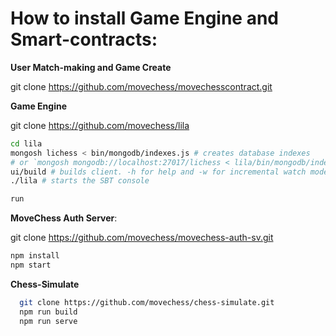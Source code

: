 # How to install Game Engine and Smart-contracts: 

**User Match-making and Game Create**

git clone https://github.com/movechess/movechesscontract.git


**Game Engine**

git clone https://github.com/movechess/lila
  ```bash
cd lila
mongosh lichess < bin/mongodb/indexes.js # creates database indexes
# or `mongosh mongodb://localhost:27017/lichess < lila/bin/mongodb/indexes.js` if you use docker
ui/build # builds client. -h for help and -w for incremental watch mode.
./lila # starts the SBT console

run
```
**MoveChess Auth Server**: 

git clone https://github.com/movechess/movechess-auth-sv.git
  ```bash 
  npm install
  npm start
```

**Chess-Simulate**
```bash 
  git clone https://github.com/movechess/chess-simulate.git
  npm run build
  npm run serve
```
